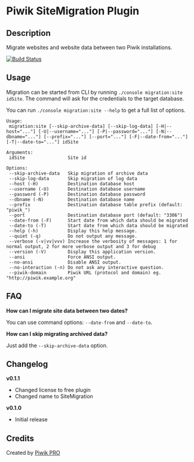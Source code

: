 # Piwik SiteMigration Plugin

## Description

Migrate websites and website data between two Piwik installations. 

[![Build Status](https://magnum.travis-ci.com/PiwikPRO/plugin-SiteMigration.svg?token=mhqCmy1K4zUjCiYpLN8c&branch=master)](https://magnum.travis-ci.com/PiwikPRO/plugin-SiteMigration)

## Usage

Migration can be started from CLI by running `./console migration:site idSite`. The command will ask for the credentials to the target database.

You can run `./console migration:site --help` to get a full list of options.
 
```
Usage:
 migration:site [--skip-archive-data] [--skip-log-data] [-H|--host="..."] [-U|--username="..."] [-P|--password="..."] [-N|--dbname="..."] [--prefix="..."] [--port="..."] [-F|--date-from="..."] [-T|--date-to="..."] idSite

Arguments:
 idSite                Site id

Options:
 --skip-archive-data   Skip migration of archive data
 --skip-log-data       Skip migration of log data
 --host (-H)           Destination database host
 --username (-U)       Destination database username
 --password (-P)       Destination database password
 --dbname (-N)         Destination database name
 --prefix              Destination database table prefix (default: "piwik_")
 --port                Destination database port (default: "3306")
 --date-from (-F)      Start date from which data should be migrated
 --date-to (-T)        Start date from which data should be migrated
 --help (-h)           Display this help message.
 --quiet (-q)          Do not output any message.
 --verbose (-v|vv|vvv) Increase the verbosity of messages: 1 for normal output, 2 for more verbose output and 3 for debug
 --version (-V)        Display this application version.
 --ansi                Force ANSI output.
 --no-ansi             Disable ANSI output.
 --no-interaction (-n) Do not ask any interactive question.
 --piwik-domain        Piwik URL (protocol and domain) eg. "http://piwik.example.org"
```

## FAQ

**How can I migrate site data between two dates?**

You can use command options: `--date-from` and `--date-to`.

**How can I skip migrating archived data?**

Just add the `--skip-archive-data` option.

## Changelog

**v0.1.1**

- Changed license to free plugin
- Changed name to SiteMigration

**v0.1.0**

- Initial release

## Credits

Created by [Piwik PRO](http://piwik.pro/)
